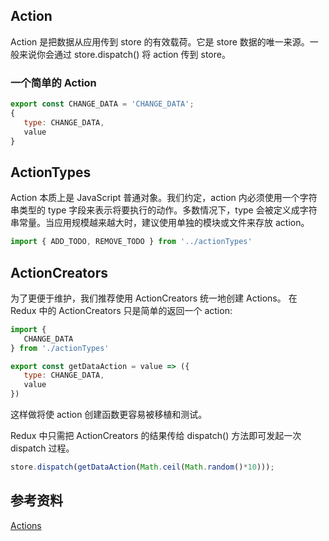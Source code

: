 ## Action
Action 是把数据从应用传到 store 的有效载荷。它是 store 数据的唯一来源。一般来说你会通过 store.dispatch() 将 action 传到 store。  
### 一个简单的 Action
```js
export const CHANGE_DATA = 'CHANGE_DATA';
{
   type: CHANGE_DATA,
   value
}
```

## ActionTypes
Action 本质上是 JavaScript 普通对象。我们约定，action 内必须使用一个字符串类型的 type 字段来表示将要执行的动作。多数情况下，type 会被定义成字符串常量。当应用规模越来越大时，建议使用单独的模块或文件来存放 action。
```js
import { ADD_TODO, REMOVE_TODO } from '../actionTypes'
```

## ActionCreators
为了更便于维护，我们推荐使用 ActionCreators 统一地创建 Actions。
在 Redux 中的 ActionCreators 只是简单的返回一个 action:
```js
import {
   CHANGE_DATA
} from './actionTypes'

export const getDataAction = value => ({
   type: CHANGE_DATA,
   value
})
```
这样做将使 action 创建函数更容易被移植和测试。  

Redux 中只需把 ActionCreators 的结果传给 dispatch() 方法即可发起一次 dispatch 过程。
```js
store.dispatch(getDataAction(Math.ceil(Math.random()*10)));
```

## 参考资料
[Actions](https://redux.js.org/basics/actions)
